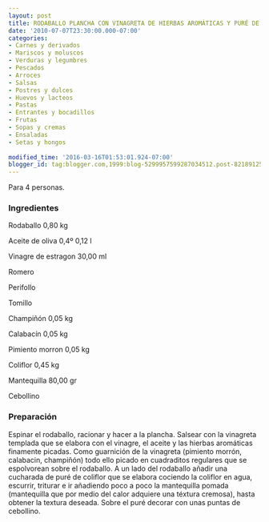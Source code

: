 ```yaml
---
layout: post
title: RODABALLO PLANCHA CON VINAGRETA DE HIERBAS AROMÁTICAS Y PURÉ DE COLIFLOR
date: '2010-07-07T23:30:00.000-07:00'
categories:
- Carnes y derivados
- Mariscos y moluscos
- Verduras y legumbres
- Pescados
- Arroces
- Salsas
- Postres y dulces
- Huevos y lacteos
- Pastas
- Entrantes y bocadillos
- Frutas
- Sopas y cremas
- Ensaladas
- Setas y hongos
 
modified_time: '2016-03-16T01:53:01.924-07:00'
blogger_id: tag:blogger.com,1999:blog-5299957599287034512.post-8218912580449025538
---
```


Para 4 personas.

<h3>Ingredientes</h3>

Rodaballo 0,80 kg

Aceite de oliva 0,4&ordm; 0,12 l

Vinagre de estragon 30,00 ml

Romero

Perifollo

Tomillo

Champiñón 0,05 kg

Calabacín 0,05 kg

Pimiento morron 0,05 kg

Coliflor 0,45 kg

Mantequilla 80,00 gr

Cebollino

<h3>Preparación</h3>

Espinar el rodaballo, racionar y hacer a la plancha. Salsear con la vinagreta templada que se elabora con el vinagre, el aceite y las hierbas aromáticas finamente picadas. Como guarnición de la vinagreta (pimiento morrón, calabacin, champiñón) todo ello picado en cuadraditos regulares que se espolvorean sobre el rodaballo. A un lado del rodaballo añadir una cucharada de puré de coliflor que se elabora cociendo la coliflor en agua, escurrir, triturar e ir añadiendo poco a poco la mantequilla pomada (mantequilla que por medio del calor adquiere una téxtura cremosa), hasta obtener la textura deseada. Sobre el puré decorar con unas puntas de cebollino.

